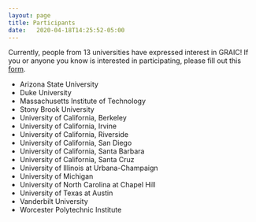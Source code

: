 ```yaml
---
layout: page
title: Participants
date:   2020-04-18T14:25:52-05:00
---
```


Currently, people from 13 universities have expressed interest in GRAIC! If you or anyone you know is interested in participating, please fill out this [form](https://docs.google.com/forms/d/e/1FAIpQLSesyCan0-i0r3mhxe21l4YEDFNLiItINRJz9qEoYrI8jQ04Mg/viewform?usp=sf_link).
* Arizona State University
* Duke University
* Massachusetts Institute of Technology
* Stony Brook University
* University of California, Berkeley
* University of California, Irvine
* University of California, Riverside
* University of California, San Diego
* University of California, Santa Barbara
* University of California, Santa Cruz
* University of Illinois at Urbana-Champaign
* University of Michigan
* University of North Carolina at Chapel Hill
* University of Texas at Austin
* Vanderbilt University
* Worcester Polytechnic Institute
